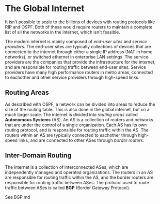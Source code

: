 # The Global Internet

It isn't possible to scale to the billions of devices with routing protocols like RIP and OSPF. Both of these would require routers to maintain a complete list of all the networks in the internet, which isn't feasible.

The modern internet is mainly composed of *end-user sites* and *service providers*. The end-user sites are typically collections of devices that are connected to the internet through either a single IP address (NAT in home networks), or switched ethernet in enterprise LAN settings. The service providers are the companies that provide the infrastructure for the internet, and are responsible for routing traffic between end-user sites. Service providers have many high performance routers in metro areas, connected to eachother and other service providers through high-speed links.

## Routing Areas

As described with OSPF, a network can be divided into areas to reduce the size of the routing table. This is also done in the global internet, but on a much larger scale. The internet is divided into *routing areas* called **Autonomous Systems** (AS). An AS is a collection of routers and networks that are under the control of a single organization. Each AS has its own routing protocol, and is responsible for routing traffic within the AS. The routers within an AS are typically connected to eachother through high-speed links, and are connected to other ASes through *border routers*.

## Inter-Domain Routing


The internet is a collection of interconnected ASes, which are independently managed and operated organizations. The routers in an AS are responsible for routing traffic within the AS, and the border routers are responsible for routing traffic between ASes. The protocol used to route traffic between ASes is called **BGP** (Border Gateway Protocol).

See BGP.md

